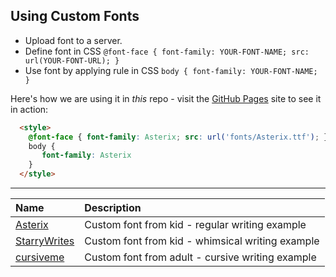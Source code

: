 ## Using Custom Fonts

 * Upload font to a server.
 * Define font in CSS `@font-face { font-family: YOUR-FONT-NAME; src: url(YOUR-FONT-URL); }`
 * Use font by applying rule in CSS `body { font-family: YOUR-FONT-NAME; }`

Here's how we are using it in *this* repo - visit the [GitHub Pages](https://aikidskit.github.io/visuals/#/) site to see it in action:

```html
  <style>
    @font-face { font-family: Asterix; src: url('fonts/Asterix.ttf'); } 
    body {
       font-family: Asterix
    }
  </style>
```

---

| Name | Description |
|:---|:---|
| [Asterix](https://aikidskit.github.io/visuals/fonts/Asterix.ttf) | Custom font from kid - regular writing example |
| [StarryWrites](https://aikidskit.github.io/visuals/fonts/StarryWrites.ttf) | Custom font from kid - whimsical writing example |
| [cursiveme](https://aikidskit.github.io/visuals/fonts/cursiveme.ttf) | Custom font from adult -  cursive writing example |
